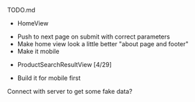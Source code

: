 TODO.md

* HomeView
- Push to next page on submit with correct parameters
- Make home view look a little better "about page and footer"
- Make it mobile


* ProductSearchResultView [4/29]
- Build it for mobile first

Connect with server to get some fake data?